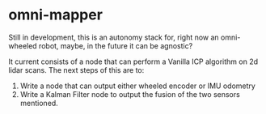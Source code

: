 # omni-mapper

Still in development, this is an autonomy stack for, right now an omni-wheeled robot, maybe, in the future it can be agnostic?

It current consists of a node that can perform a Vanilla ICP algorithm on 2d lidar scans. The next steps of this are to:
1) Write a node that can output either wheeled encoder or IMU odometry
2) Write a Kalman Filter node to output the fusion of the two sensors mentioned.
